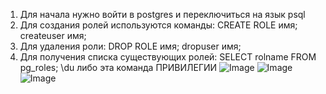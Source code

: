 1. Для начала нужно войти в postgres и переключиться на язык psql
2. Для создания ролей используются команды:
CREATE ROLE имя;
createuser имя;
3. Для удаления роли:
DROP ROLE имя;
dropuser имя;
4. Для получения списка существующих ролей:
SELECT rolname FROM pg_roles;
\du либо эта команда
ПРИВИЛЕГИИ
![Image](https://user-images.githubusercontent.com/113884916/206901864-abcefb4e-3df5-4ced-a7af-4099098ea5f9.png)
![Image](https://user-images.githubusercontent.com/113884916/206903118-80075a29-2387-4dc6-bbf1-10d8a6a797be.png)
![Image](https://user-images.githubusercontent.com/113884916/206906041-fe76c9ac-0f11-40e4-b29b-4645e78f340d.png)